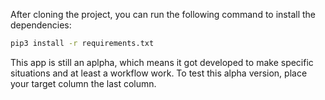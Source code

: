After cloning the project, you can run the following command to install the dependencies:

```bash
pip3 install -r requirements.txt
```

This app is still an aplpha, which means it got developed to make specific situations and at least a workflow work.
To test this alpha version, place your target column the last column.
